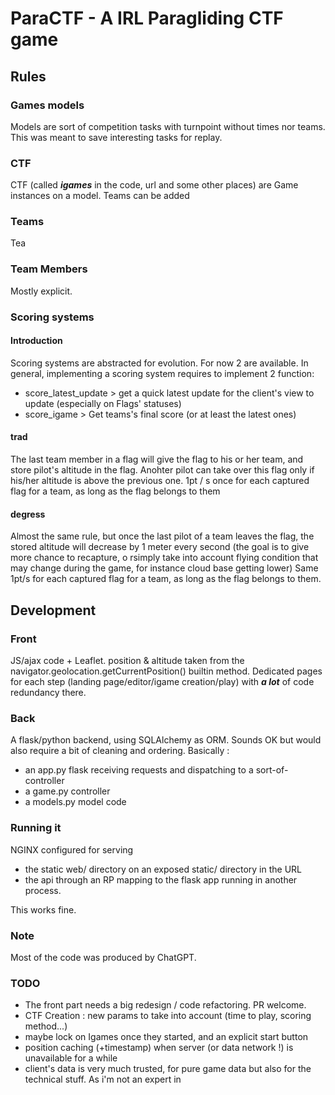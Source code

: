 # ParaCTF - A IRL Paragliding CTF game

## Rules
### Games models

Models are sort of competition tasks with turnpoint without times nor teams. This was meant to save interesting tasks for replay.

### CTF

CTF (called ***igames*** in the code, url and some other places) are Game instances on a model. Teams can be added

### Teams
Tea

### Team Members
Mostly explicit.

### Scoring systems
#### Introduction
Scoring systems are abstracted for evolution. For now 2 are available.
In general, implementing a scoring system requires to implement 2 function:
- score_latest_update > get a quick latest update for the client's view to update (especially on Flags' statuses)
- score_igame > Get teams's final score (or at least the latest ones)

#### trad
The last team member in a flag will give the flag to his or her team, and store pilot's altitude in the flag. Anohter pilot can take over this flag only if his/her altitude is above the previous one.
1pt / s once for each captured flag for a team, as long as the flag belongs to them

#### degress
Almost the same rule, but once the last pilot of a team leaves the flag, the stored altitude will decrease by 1 meter every second (the goal is to give more chance to recapture, o rsimply take into account flying condition that may change during the game, for instance cloud base getting lower)
Same 1pt/s for each captured flag for a team, as long as the flag belongs to them.


## Development 

### Front
JS/ajax code + Leaflet. position & altitude taken from the navigator.geolocation.getCurrentPosition() builtin method.
Dedicated pages for each step (landing page/editor/igame creation/play) with ***a lot*** of code redundancy there.

### Back
A flask/python backend, using SQLAlchemy as ORM. Sounds OK but would also require a bit of cleaning and ordering.
Basically :
- an app.py flask receiving requests and dispatching to a sort-of-controller
- a game.py controller
- a models.py model code

### Running it
NGINX configured for serving
- the static web/ directory on an exposed static/ directory in the URL
- the api through an RP mapping to the flask app running in another process.

This works fine.


### Note
Most of the code was produced by ChatGPT.

### TODO
- The front part needs a big redesign / code refactoring. PR welcome.
- CTF Creation : new params to take into account (time to play, scoring method...)
- maybe lock on Igames once they started, and an explicit start button
- position caching (+timestamp) when server (or data network !) is unavailable for a while
- client's data is very much trusted, for pure game data but also for the technical stuff. As i'm not an expert in 